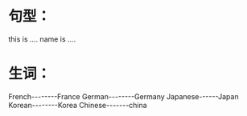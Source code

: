 
# 句型：
this is ....
name is ....

# 生词：
French--------France
German--------Germany
Japanese------Japan
Korean--------Korea
Chinese-------china


